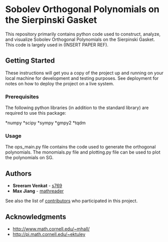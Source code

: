 # Sobolev Orthogonal Polynomials on the Sierpinski Gasket

This repository primarily contains python code used to construct, analyze, and visualize Sobolev Orthogonal Polynomials on the Sierpinski Gasket. This code is largely used in (INSERT PAPER REF).

## Getting Started

These instructions will get you a copy of the project up and running on your local machine for development and testing purposes. See deployment for notes on how to deploy the project on a live system.

### Prerequisites

The following python libraries (in addition to the standard library) are required to use this package:

*numpy
*scipy
*sympy
*gmpy2
*tqdm



### Usage

The ops_main.py file contains the code used to generate the orthogonal polynomials. The monomials.py file and plotting.py
file can be used to plot the polynomials on SG.


## Authors

* **Sreeram Venkat** - [s769](https://github.com/s769)
* **Max Jiang** - [mathreader](https://github.com/mathreader)

See also the list of [contributors](https://github.com/your/project/contributors) who participated in this project.


## Acknowledgments

* http://www.math.cornell.edu/~mhall/
* http://pi.math.cornell.edu/~ektuley
